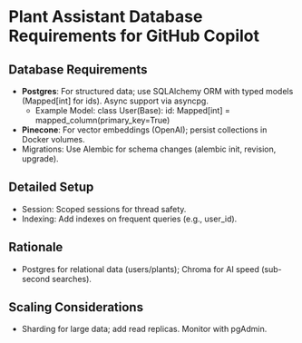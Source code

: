 # Plant Assistant Database Requirements for GitHub Copilot

## Database Requirements
- **Postgres**: For structured data; use SQLAlchemy ORM with typed models (Mapped[int] for ids). Async support via asyncpg.
  - Example Model: class User(Base): id: Mapped[int] = mapped_column(primary_key=True)
- **Pinecone**: For vector embeddings (OpenAI); persist collections in Docker volumes.
- Migrations: Use Alembic for schema changes (alembic init, revision, upgrade).

## Detailed Setup
- Session: Scoped sessions for thread safety.
- Indexing: Add indexes on frequent queries (e.g., user_id).

## Rationale
- Postgres for relational data (users/plants); Chroma for AI speed (sub-second searches).

## Scaling Considerations
- Sharding for large data; add read replicas. Monitor with pgAdmin.
